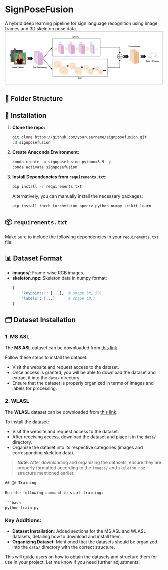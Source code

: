 # SignPoseFusion

A hybrid deep learning pipeline for sign language recognition using image frames and 3D skeleton pose data.
![Project Logo](model.png)
## 📁 Folder Structure




## 🚀 Installation

1. **Clone the repo:**
    ```bash
    git clone https://github.com/yourusername/signposefusion.git
    cd signposefusion
    ```

2. **Create Anaconda Environment:**
    ```bash
    conda create -n signposefusion python=3.9 -y
    conda activate signposefusion
    ```

3. **Install Dependencies from `requirements.txt`:**
    ```bash
    pip install -r requirements.txt
    ```

    Alternatively, you can manually install the necessary packages:
    ```bash
    pip install torch torchvision opencv-python numpy scikit-learn
    ```

## 📦 `requirements.txt`

Make sure to include the following dependencies in your `requirements.txt` file:



## 📊 Dataset Format

- **images/**: Frame-wise RGB images.
- **skeleton.npz**: Skeleton data in numpy format:
    ```python
    {
        'keypoints': [...],  # shape (N, 50)
        'labels': [...]      # shape (N,)
    }
    ```

## 🗂️ Dataset Installation

### 1. MS ASL

The **MS ASL** dataset can be downloaded from [this link](https://www.microsoft.com/en-us/research/project/ms-asl/).

Follow these steps to install the dataset:
- Visit the website and request access to the dataset.
- Once access is granted, you will be able to download the dataset and extract it into the `data/` directory.
- Ensure that the dataset is properly organized in terms of images and labels for processing.

### 2. WLASL

The **WLASL** dataset can be downloaded from [this link](https://dxli94.github.io/WLASL/).

To install the dataset:
- Visit the website and request access to the dataset.
- After receiving access, download the dataset and place it in the `data/` directory.
- Organize the dataset into its respective categories (images and corresponding skeleton data).

> **Note**: After downloading and organizing the datasets, ensure they are properly formatted according to the `images/` and `skeleton.npz` structure mentioned earlier.


```
## 🏋️‍♂️ Training

Run the following command to start training:

```bash
python train.py

```
### Key Additions:
- **Dataset Installation**: Added sections for the MS ASL and WLASL datasets, detailing how to download and install them.
- **Organizing Dataset**: Mentioned that the datasets should be organized into the `data/` directory with the correct structure.
  
This will guide users on how to obtain the datasets and structure them for use in your project. Let me know if you need further adjustments!
